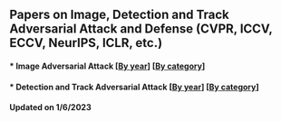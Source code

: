 ## Papers on Image, Detection and Track Adversarial Attack and Defense (CVPR, ICCV, ECCV, NeurIPS, ICLR, etc.)



####  * Image Adversarial Attack [[By year](https://github.com/huangxingseng/Adversarial-example-paper/blob/main/Image_Adversarial_Attack_paper.md)]  [[By category](https://github.com/huangxingseng/Adversarial-example-paper/blob/main/Image_Adversarial_Attack_paper.md)]

####  * Detection and Track Adversarial Attack [[By year](https://github.com/huangxingseng/Adversarial-example-paper/blob/main/Detection_Tracking_at_papers.md)]  [[By category](https://github.com/huangxingseng/Adversarial-example-paper/blob/main/Detection_Tracking_at_papers.md)]

#### Updated on 1/6/2023 
